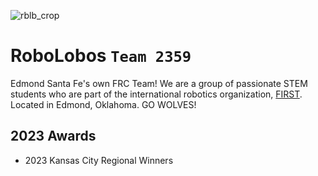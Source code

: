 ![rblb_crop](https://user-images.githubusercontent.com/68242448/226076525-d79ec8ba-8b23-49dc-a75c-36ce33bb6614.png)
# RoboLobos ```Team 2359```
Edmond Santa Fe's own FRC Team! We are a group of passionate STEM students who are part of the international robotics organization, 
[FIRST](https://www.firstinspires.org/). Located in Edmond, Oklahoma. GO WOLVES!

## 2023 Awards
- 2023 Kansas City Regional Winners
